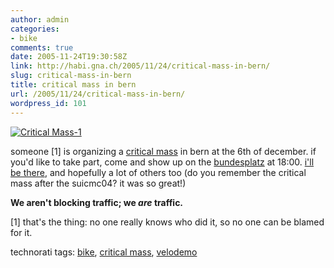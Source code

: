 ```yaml
---
author: admin
categories:
- bike
comments: true
date: 2005-11-24T19:30:58Z
link: http://habi.gna.ch/2005/11/24/critical-mass-in-bern/
slug: critical-mass-in-bern
title: critical mass in bern
url: /2005/11/24/critical-mass-in-bern/
wordpress_id: 101
---
```


[![Critical Mass-1](http://habi.gna.ch/blog/images/critical_mass-1-tm.jpg)](http://habi.gna.ch/blog/images/critical_mass-1.jpg)

someone [1] is organizing a [critical mass](http://en.wikipedia.org/wiki/Critical_Mass) in bern at the 6th of december. if you'd like to take part, come and show up on the [bundesplatz](http://flickr.com/photos/tags/bundesplatz/) at 18:00. [i'll be there](http://upcoming.org/event/43180), and hopefully a lot of others too (do you remember the critical mass after the suicmc04? it was so great!)

**We aren't blocking traffic; we ****_are_**** traffic.**

[1] that's the thing: no one really knows who did it, so no one can be blamed for it.



technorati tags: [bike](http://www.technorati.com/tag/bike), [critical mass](http://www.technorati.com/tag/critical%20mass), [velodemo](http://www.technorati.com/tag/velodemo)



